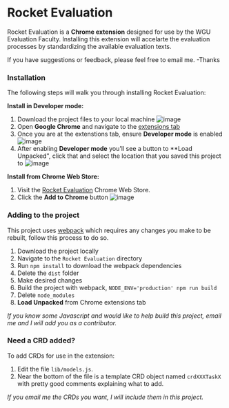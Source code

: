 # Rocket Evaluation

Rocket Evaluation is a **Chrome extension** designed for use by the WGU Evaluation Faculty. Installing this extension will accelarte the evaluation processes by standardizing the available evaluation texts.

If you have suggestions or feedback, please feel free to email me. -Thanks

### Installation

The following steps will walk you through installing Rocket Evaluation:

**Install in Developer mode:**

1. Download the project files to your local machine
   ![image](https://user-images.githubusercontent.com/38021615/80907547-fa5f7b80-8ccc-11ea-8217-50906248112c.png)
1. Open **Google Chrome** and navigate to the [extensions tab](chrome://extensions/)
1. Once you are at the extenstions tab, ensure **Developer mode** is enabled
   ![image](https://user-images.githubusercontent.com/38021615/80907626-693cd480-8ccd-11ea-87ee-4cec1c0b91b8.png)
1. After enabling **Developer mode** you'll see a button to \*\*Load Unpacked", click that and select the location that you saved this project to
   ![image](https://user-images.githubusercontent.com/38021615/80907656-95585580-8ccd-11ea-9a62-1ab51a783d9c.png)

**Install from Chrome Web Store:**

1. Visit the [Rocket Evaluation](https://chrome.google.com/webstore/detail/rocket-evaluation/nebfnljbhmienkjgobfdehfkjhikchof?hl=en-US) Chrome Web Store.
1. Click the **Add to Chrome** button
   ![image](https://user-images.githubusercontent.com/38021615/80907689-d2bce300-8ccd-11ea-8878-7e13fbbd6e1d.png)

### Adding to the project

This project uses [webpack](https://webpack.js.org/) which requires any changes you make to be rebuilt, follow this process to do so.

1. Download the project locally
1. Navigate to the `Rocket Evaluation` directory
1. Run `npm install` to download the webpack dependencies
1. Delete the `dist` folder
1. Make desired changes
1. Build the project with webpack, `NODE_ENV='production' npm run build`
1. Delete `node_modules`
1. **Load Unpacked** from Chrome extensions tab

_If you know some Javascript and would like to help build this project, email me and I will add you as a contributor._

### Need a CRD added?

To add CRDs for use in the extension:

1. Edit the file `lib/models.js`.
1. Near the bottom of the file is a template CRD object named `crdXXXTaskX` with pretty good comments explaining what to add.

_If you email me the CRDs you want, I will include them in this project._
